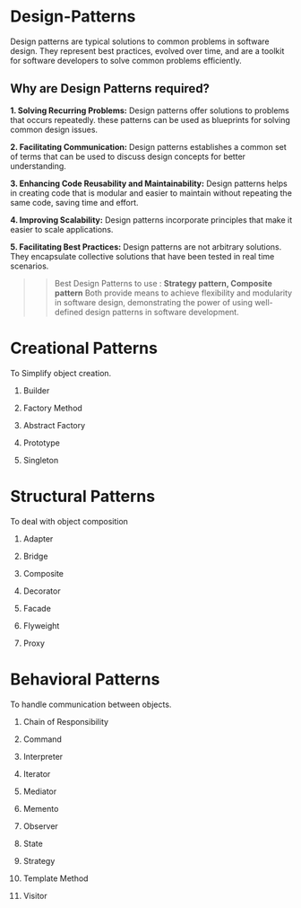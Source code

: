 # Design-Patterns
Design patterns are typical solutions to common problems in software design. They represent best practices, evolved over time, and are a toolkit for software developers to solve common problems efficiently.

Why are Design Patterns required?
--
__1. Solving Recurring Problems:__ Design patterns offer solutions to problems that occurs repeatedly. these patterns can be used as blueprints for solving common design issues.

__2. Facilitating Communication:__ Design patterns establishes a common set of terms that can be used to discuss design concepts for better understanding.

__3. Enhancing Code Reusability and Maintainability:__ Design patterns helps in creating code that is modular and easier to maintain without repeating the same code, saving time and effort.

__4. Improving Scalability:__ Design patterns incorporate principles that make it easier to scale applications. 

__5. Facilitating Best Practices:__ Design patterns are not arbitrary solutions. They encapsulate collective solutions that have been tested in real time scenarios.

>>Best Design Patterns to use : __Strategy pattern, Composite pattern__
Both provide means to achieve flexibility and modularity in software design, demonstrating the power of using well-defined design patterns in software development.


# Creational Patterns
To Simplify object creation. 

1. Builder

2. Factory Method

3. Abstract Factory

4. Prototype

5. Singleton


# Structural Patterns
To deal with object composition

1. Adapter

2. Bridge

3. Composite

4. Decorator

5. Facade

6. Flyweight

7. Proxy


# Behavioral Patterns
To handle communication between objects. 

1. Chain of Responsibility

2. Command

3. Interpreter

4. Iterator

5. Mediator

6. Memento

7. Observer

8. State

9. Strategy

10. Template Method

11. Visitor
